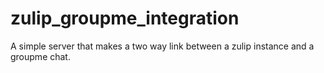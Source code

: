 # zulip_groupme_integration
A simple server that makes a two way link between a zulip instance and a groupme chat. 
